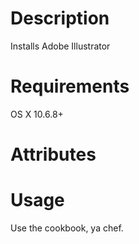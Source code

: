Description
===========
Installs Adobe Illustrator 

Requirements
============
OS X 10.6.8+

Attributes
==========

Usage
=====
Use the cookbook, ya chef.

